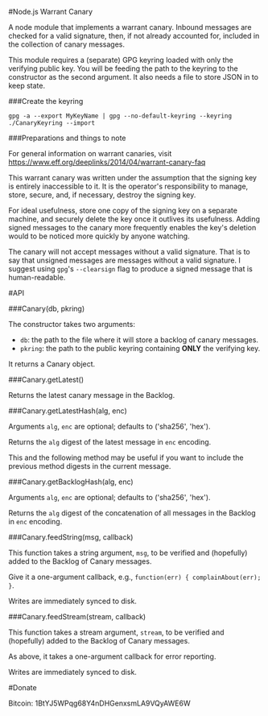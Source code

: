 #Node.js Warrant Canary

A node module that implements a warrant canary. Inbound messages are checked for a valid signature, then, if not already accounted for, included in the collection of canary messages.

This module requires a (separate) GPG keyring loaded with only the verifying public key. You will be feeding the path to the keyring to the constructor as the second argument. It also needs a file to store JSON in to keep state.

###Create the keyring

`gpg -a --export MyKeyName | gpg --no-default-keyring --keyring ./CanaryKeyring --import`

###Preparations and things to note

For general information on warrant canaries, visit https://www.eff.org/deeplinks/2014/04/warrant-canary-faq

This warrant canary was written under the assumption that the signing key is entirely inaccessible to it. It is the operator's responsibility to manage, store, secure, and, if necessary, destroy the signing key.

For ideal usefulness, store one copy of the signing key on a separate machine, and securely delete the key once it outlives its usefulness. Adding signed messages to the canary more frequently enables the key's deletion would to be noticed more quickly by anyone watching.

The canary will not accept messages without a valid signature. That is to say that unsigned messages are messages without a valid signature. I suggest using `gpg`'s `--clearsign` flag to produce a signed message that is human-readable.

#API

###Canary(db, pkring)

The constructor takes two arguments:

* `db`: the path to the file where it will store a backlog of canary messages.
* `pkring`: the path to the public keyring containing __ONLY__ the verifying key.

It returns a Canary object.

###Canary.getLatest()

Returns the latest canary message in the Backlog.

###Canary.getLatestHash(alg, enc)

Arguments `alg`, `enc` are optional; defaults to ('sha256', 'hex').

Returns the `alg` digest of the latest message in `enc` encoding.

This and the following method may be useful if you want to include the previous method digests in the current message.

###Canary.getBacklogHash(alg, enc)

Arguments `alg`, `enc` are optional; defaults to ('sha256', 'hex').

Returns the `alg` digest of the concatenation of all messages in the Backlog in `enc` encoding.

###Canary.feedString(msg, callback)

This function takes a string argument, `msg`, to be verified and (hopefully) added to the Backlog of Canary messages.

Give it a one-argument callback, e.g., `function(err) { complainAbout(err); }`.

Writes are immediately synced to disk.

###Canary.feedStream(stream, callback)

This function takes a stream argument, `stream`, to be verified and (hopefully) added to the Backlog of Canary messages.

As above, it takes a one-argument callback for error reporting.

Writes are immediately synced to disk.

#Donate

Bitcoin: 1BtYJ5WPqg68Y4nDHGenxsmLA9VQyAWE6W
